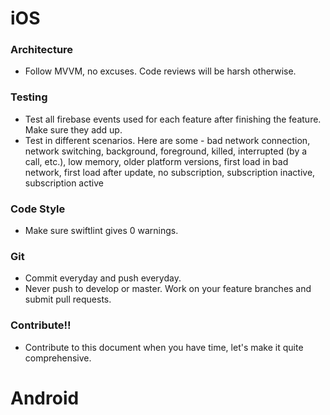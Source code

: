 # iOS

### Architecture
 * Follow MVVM, no excuses. Code reviews will be harsh otherwise.

### Testing
 * Test all firebase events used for each feature after finishing the feature. Make sure they add up.
 * Test in different scenarios. Here are some - bad network connection, network switching, background, foreground, killed, interrupted (by a call, etc.), low memory, older platform versions, first load in bad network, first load after update, no subscription, subscription inactive, subscription active

### Code Style
 * Make sure swiftlint gives 0 warnings.

### Git
 * Commit everyday and push everyday.
 * Never push to develop or master. Work on your feature branches and submit pull requests.

### Contribute!!
 * Contribute to this document when you have time, let's make it quite comprehensive.

# Android